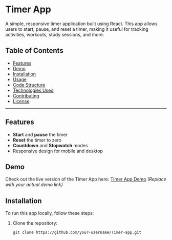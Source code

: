 # Timer App

A simple, responsive timer application built using React. This app allows users to start, pause, and reset a timer, making it useful for tracking activities, workouts, study sessions, and more.

## Table of Contents
- [Features](#features)
- [Demo](#demo)
- [Installation](#installation)
- [Usage](#usage)
- [Code Structure](#code-structure)
- [Technologies Used](#technologies-used)
- [Contributing](#contributing)
- [License](#license)

---

## Features
- **Start** and **pause** the timer
- **Reset** the timer to zero
- **Countdown** and **Stopwatch** modes
- Responsive design for mobile and desktop

## Demo
Check out the live version of the Timer App here: [Timer App Demo](https://your-demo-link.com) *(Replace with your actual demo link)*

## Installation

To run this app locally, follow these steps:

1. Clone the repository:
   ```bash
   git clone https://github.com/your-username/Timer-app.git
